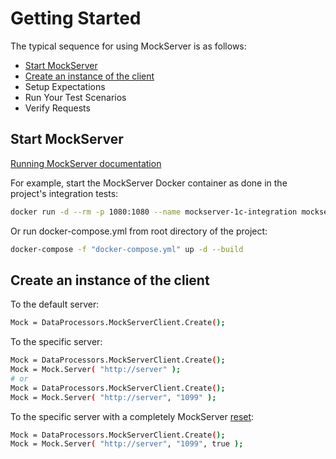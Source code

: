 # Getting Started

The typical sequence for using MockServer is as follows:

* [Start MockServer](#StartMockServer)
* [Create an instance of the client](#CreateInstance)
* Setup Expectations
* Run Your Test Scenarios
* Verify Requests

## Start MockServer<a name="StartMockServer"></a>

[Running MockServer documentation](https://www.mock-server.com/mock_server/running_mock_server.html)

For example, start the MockServer Docker container as done in the project's integration tests:

```bash
docker run -d --rm -p 1080:1080 --name mockserver-1c-integration mockserver/mockserver -logLevel DEBUG -serverPort 1080
```

Or run docker-compose.yml from root directory of the project:

```bash
docker-compose -f "docker-compose.yml" up -d --build
```

## Create an instance of the client<a name="CreateInstance"></a>

To the default server:

```bash
Mock = DataProcessors.MockServerClient.Create();
```

To the specific server:

```bash
Mock = DataProcessors.MockServerClient.Create();
Mock = Mock.Server( "http://server" );
# or
Mock = DataProcessors.MockServerClient.Create();
Mock = Mock.Server( "http://server", "1099" );
```

To the specific server with a completely MockServer [reset](https://www.mock-server.com/mock_server/clearing_and_resetting.html):

```bash
Mock = DataProcessors.MockServerClient.Create();
Mock = Mock.Server( "http://server", "1099", true );
```
